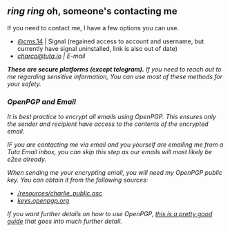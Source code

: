 ## *ring ring* oh, someone's contacting me

If you need to contact me, I have a few options you can use.

- [<i class="fa-brands fa-signal-messenger"></i> @cms.14](https://signal.me/#eu/yzmB2JtCwyRGEoBWk8H6g5vAxcfJ0ZyMiIPDkFm1K9jb6-RfdhRPvLY3v9aLsOEJ) | Signal (regained access to account and username, but currently have signal uninstalled, link is also out of date) <i class="fa-solid fa-lock">
- [<i class="fa-solid fa-envelope"></i> charco@tuta.io](mailto:charco@tuta.io) | E-mail <i class="fa-solid fa-key"></i>

**<i class="fa-solid fa-lock"></i> These are secure platforms (except telegram).** If you need to reach out to me regarding sensitive information, You can use most of these methods for your safety.

### OpenPGP and Email

It is best practice to encrypt all emails using OpenPGP. This ensures only the sender and recipient have access to the contents of the encrypted email.

IF you are contacting me via email and you yourself are emailing me from a Tuta Email inbox, you can skip this step as our emails will most likely be e2ee already.

When sending me your encrypting email, you will need my OpenPGP public key. You can obtain it from the following sources:

- [<i class="fa-solid fa-link"></i> /resources/charlie_public.asc](https://t480.dev/resources/charlie.asc)
- [<i class="fa-solid fa-link"></i> keys.openpgp.org](https://keys.openpgp.org/search?q=charco%40tuta.io)

If you want further details on how to use OpenPGP, [this is a pretty good guide](https://help.riseup.net/en/security/message-security/openpgp) that goes into much further detail.
